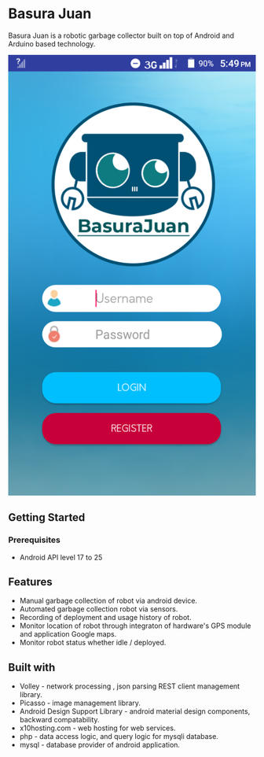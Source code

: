 # Basura Juan

Basura Juan is a robotic garbage collector built on top of Android and Arduino based technology.

<p align="center">
    <img src="images/login.png" >
</p>

## Getting Started

### Prerequisites

- Android API level 17 to 25

## Features

- Manual garbage collection of robot via android device.
- Automated garbage collection robot via sensors.
- Recording of deployment and usage history of robot.
- Monitor location of robot through integraton of hardware's GPS module and application Google maps.
- Monitor robot status whether idle / deployed.

## Built with

- Volley - network processing , json parsing  REST client management library. 
- Picasso - image management library.
- Android Design Support Library - android material design components, backward compatability.
- x10hosting.com - web hosting for web services.
- php - data access logic, and query logic for mysqli database.
- mysql - database provider of android application.



